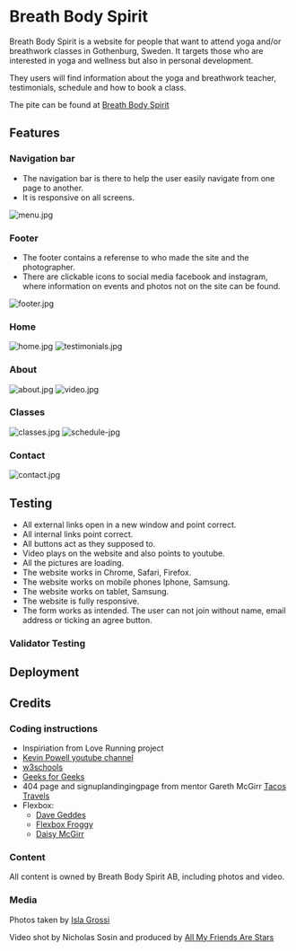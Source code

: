 # Breath Body Spirit

Breath Body Spirit is a website for people that want to attend yoga and/or breathwork classes in Gothenburg, Sweden. It targets those who are interested in yoga and wellness but also in personal development.

They users will find information about the yoga and breathwork teacher, testimonials, schedule and how to book a class.

The pite can be found at [Breath Body Spirit](https://malinchristina.github.io/p1breathbodyspirit/index.html "Breath Body Spirit")

## Features

### Navigation bar

* The navigation bar is there to help the user easily navigate from one page to another.
* It is responsive on all screens.
  
![menu.jpg](docs/readme_images/menu.jpg)


### Footer

* The footer contains a referense to who made the site and the photographer.
* There are clickable icons to social media facebook and instagram, where information on events and photos not on the site can be found.
  
 ![footer.jpg](docs/readme_images/footer.jpg)

 ### Home
![home.jpg](docs/readme_images/home.jpg)
![testimonials.jpg](docs/readme_images/testimonials.jpg)

### About
![about.jpg](docs/readme_images/about.jpg)
![video.jpg](docs/readme_images/video.jpg)

### Classes
![classes.jpg](docs/readme_images/classes.jpg)
![schedule-jpg](docs/readme_images/schedule.jpg)

### Contact
![contact.jpg](docs/readme_images/contact.jpg)

## Testing

* All external links open in a new window and point correct.
* All internal links point correct.
* All buttons act as they supposed to.
* Video plays on the website and also points to youtube.
* All the pictures are loading.
* The website works in Chrome, Safari, Firefox.
* The website works on mobile phones Iphone, Samsung.
* The website works on tablet, Samsung.
* The website is fully responsive.
* The form works as intended. The user can not join without name, email address or ticking an agree button.

### Validator Testing

## Deployment

## Credits

### Coding instructions

* Inspiriation from Love Running project
* [Kevin Powell youtube channel](https://www.youtube.com/@KevinPowell "Kevin Powell")
* [w3schools](https://www.w3schools.com/ "w3shools")
* [Geeks for Geeks](https://www.geeksforgeeks.org/ "Geeks for Geeks")
* 404 page and signuplandingingpage from mentor Gareth McGirr [Tacos Travels](https://gareth-mcgirr.github.io/tacos-travels/index.html "Tacos Travels")
* Flexbox:
  * [Dave Geddes](https://mastery.games/flexboxzombies/chapter/2/level/22 "Flexbox Zombies")
  * [Flexbox Froggy](https://flexboxfroggy.com/ "Flexbox Froggy")
  * [Daisy McGirr](https://www.youtube.com/@IonaFrisbee "Dee Mc")

### Content

All content is owned by Breath Body Spirit AB, including photos and video.

### Media

Photos taken by [Isla Grossi](https://www.islagrossi.com/ "Isla Grossi photography")

Video shot by Nicholas Sosin and produced by [All My Friends Are Stars](https://www.allmyfriendsarestars.com/ "All My Friends Are Stars")
